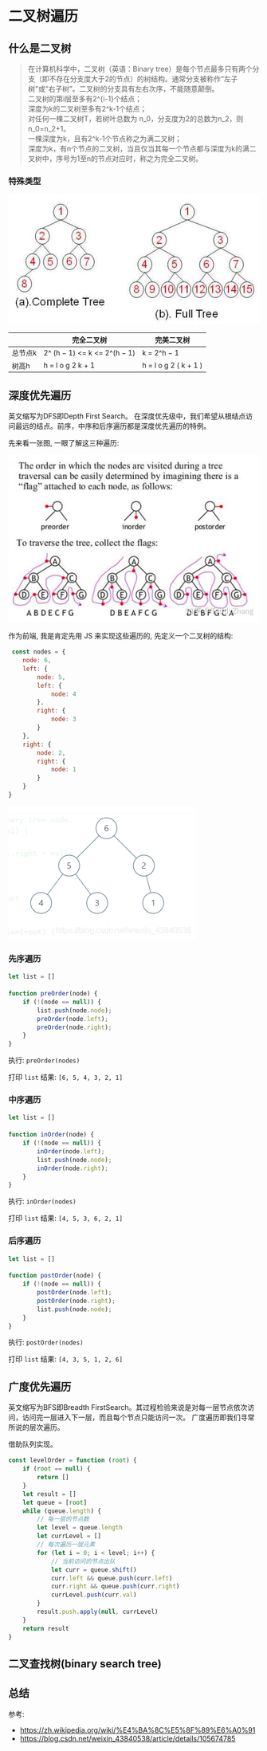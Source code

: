 # 二叉树遍历

## 什么是二叉树

> 在计算机科学中，二叉树（英语：Binary tree）是每个节点最多只有两个分支（即不存在分支度大于2的节点）的树结构。通常分支被称作“左子树”或“右子树”。二叉树的分支具有左右次序，不能随意颠倒。  
> 二叉树的第i层至多有2^{i-1}个结点；  
> 深度为k的二叉树至多有2^k-1个结点；  
> 对任何一棵二叉树T，若树叶总数为 n_0，分支度为2的总数为n_2，则n_0=n_2+1。  
> 一棵深度为k，且有2^k-1个节点称之为满二叉树；   
> 深度为k，有n个节点的二叉树，当且仅当其每一个节点都与深度为k的满二叉树中，序号为1至n的节点对应时，称之为完全二叉树。

### 特殊类型

![](./images/specialType.png)

|  | 完全二叉树 | 完美二叉树 |
| --- | --- | --- |
| 总节点k | 2^ (h − 1)  <= k <= 2^(h − 1)   | k = 2^h − 1   |
| 树高h | h = l o g 2 k + 1  | h = l o g 2 ( k + 1 )   |

## 深度优先遍历

英文缩写为DFS即Depth First Search。 在深度优先级中，我们希望从根结点访问最远的结点。前序，中序和后序遍历都是深度优先遍历的特例。

先来看一张图, 一眼了解这三种遍历:

![](./images/traverse.png)

作为前端, 我是肯定先用 JS 来实现这些遍历的, 先定义一个二叉树的结构:

```js
 const nodes = {
    node: 6,
    left: {
        node: 5,
        left: {
            node: 4
        },
        right: {
            node: 3
        }
    },
    right: {
        node: 2,
        right: {
            node: 1
        }
    }
}
```

![](./images/nodes.png)

### 先序遍历

```js
let list = []

function preOrder(node) {
    if (!(node == null)) {
        list.push(node.node);
        preOrder(node.left);
        preOrder(node.right);
    }
}
```

执行: `preOrder(nodes)`

打印 `list` 结果: `[6, 5, 4, 3, 2, 1]`

### 中序遍历

```js
let list = []

function inOrder(node) {
    if (!(node == null)) {
        inOrder(node.left);
        list.push(node.node);
        inOrder(node.right);
    }
}
```

执行: `inOrder(nodes)`

打印 `list` 结果: `[4, 5, 3, 6, 2, 1]`

### 后序遍历

```js
let list = []

function postOrder(node) {
    if (!(node == null)) {
        postOrder(node.left);
        postOrder(node.right);
        list.push(node.node);
    }
}
```

执行: `postOrder(nodes)`

打印 `list` 结果: `[4, 3, 5, 1, 2, 6]`

## 广度优先遍历

英文缩写为BFS即Breadth FirstSearch。其过程检验来说是对每一层节点依次访问，访问完一层进入下一层，而且每个节点只能访问一次。 广度遍历即我们寻常所说的层次遍历。

借助队列实现。

```js
const levelOrder = function (root) {
    if (root == null) {
        return []
    }
    let result = []
    let queue = [root]
    while (queue.length) {
        // 每一层的节点数
        let level = queue.length
        let currLevel = []
        // 每次遍历一层元素
        for (let i = 0; i < level; i++) {
            // 当前访问的节点出队
            let curr = queue.shift()
            curr.left && queue.push(curr.left)
            curr.right && queue.push(curr.right)
            currLevel.push(curr.val)
        }
        result.push.apply(null, currLevel)
    }
    return result
}
```

## 二叉查找树(binary search tree)

## 总结

参考:

- https://zh.wikipedia.org/wiki/%E4%BA%8C%E5%8F%89%E6%A0%91
- https://blog.csdn.net/weixin_43840538/article/details/105674785
